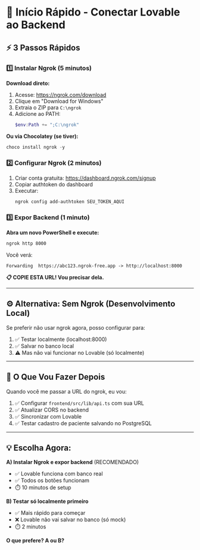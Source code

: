 # 🚀 Início Rápido - Conectar Lovable ao Backend

## ⚡ 3 Passos Rápidos

### 1️⃣ Instalar Ngrok (5 minutos)

**Download direto:**
1. Acesse: https://ngrok.com/download
2. Clique em "Download for Windows"
3. Extraia o ZIP para `C:\ngrok`
4. Adicione ao PATH:
   ```powershell
   $env:Path += ";C:\ngrok"
   ```

**Ou via Chocolatey (se tiver):**
```powershell
choco install ngrok -y
```

### 2️⃣ Configurar Ngrok (2 minutos)

1. Criar conta gratuita: https://dashboard.ngrok.com/signup
2. Copiar authtoken do dashboard
3. Executar:
   ```bash
   ngrok config add-authtoken SEU_TOKEN_AQUI
   ```

### 3️⃣ Expor Backend (1 minuto)

**Abra um novo PowerShell e execute:**
```bash
ngrok http 8000
```

Você verá:
```
Forwarding  https://abc123.ngrok-free.app -> http://localhost:8000
```

**📋 COPIE ESTA URL! Vou precisar dela.**

---

## ⚙️ Alternativa: Sem Ngrok (Desenvolvimento Local)

Se preferir não usar ngrok agora, posso configurar para:
1. ✅ Testar localmente (localhost:8000)
2. ✅ Salvar no banco local
3. ⚠️ Mas não vai funcionar no Lovable (só localmente)

---

## 🎯 O Que Vou Fazer Depois

Quando você me passar a URL do ngrok, eu vou:

1. ✅ Configurar `frontend/src/lib/api.ts` com sua URL
2. ✅ Atualizar CORS no backend
3. ✅ Sincronizar com Lovable
4. ✅ Testar cadastro de paciente salvando no PostgreSQL

---

## 💡 Escolha Agora:

**A) Instalar Ngrok e expor backend** (RECOMENDADO)
- ✅ Lovable funciona com banco real
- ✅ Todos os botões funcionam
- ⏱️ 10 minutos de setup

**B) Testar só localmente primeiro**
- ✅ Mais rápido para começar
- ❌ Lovable não vai salvar no banco (só mock)
- ⏱️ 2 minutos

**O que prefere? A ou B?**

